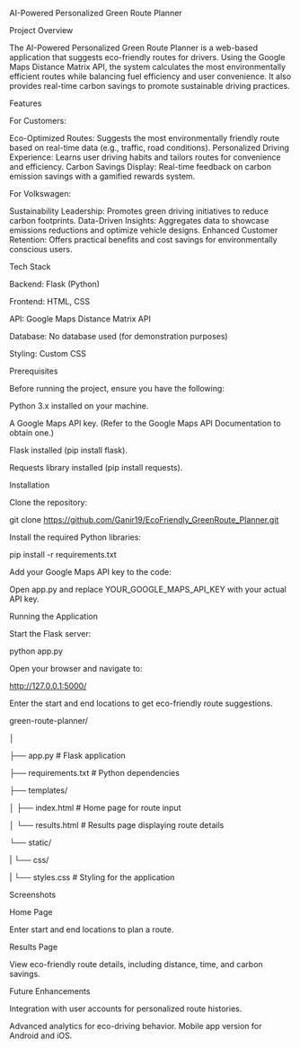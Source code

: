 AI-Powered Personalized Green Route Planner

Project Overview

The AI-Powered Personalized Green Route Planner is a web-based application that suggests eco-friendly routes for drivers. Using the Google Maps Distance Matrix API, the system calculates the most environmentally efficient routes while balancing fuel efficiency and user convenience. It also provides real-time carbon savings to promote sustainable driving practices.

Features

For Customers:

Eco-Optimized Routes: Suggests the most environmentally friendly route based on real-time data (e.g., traffic, road conditions).
Personalized Driving Experience: Learns user driving habits and tailors routes for convenience and efficiency.
Carbon Savings Display: Real-time feedback on carbon emission savings with a gamified rewards system.

For Volkswagen:

Sustainability Leadership: Promotes green driving initiatives to reduce carbon footprints.
Data-Driven Insights: Aggregates data to showcase emissions reductions and optimize vehicle designs.
Enhanced Customer Retention: Offers practical benefits and cost savings for environmentally conscious users.

Tech Stack

Backend: Flask (Python)

Frontend: HTML, CSS

API: Google Maps Distance Matrix API

Database: No database used (for demonstration purposes)

Styling: Custom CSS

Prerequisites

Before running the project, ensure you have the following:


Python 3.x installed on your machine.

A Google Maps API key. (Refer to the Google Maps API Documentation to obtain one.)

Flask installed (pip install flask).

Requests library installed (pip install requests).

Installation

Clone the repository:


git clone https://github.com/Ganir19/EcoFriendly_GreenRoute_Planner.git

Install the required Python libraries:


pip install -r requirements.txt

Add your Google Maps API key to the code:

Open app.py and replace YOUR_GOOGLE_MAPS_API_KEY with your actual API key.

Running the Application

Start the Flask server:


python app.py

Open your browser and navigate to:

http://127.0.0.1:5000/

Enter the start and end locations to get eco-friendly route suggestions.

green-route-planner/

│

├── app.py                # Flask application

├── requirements.txt      # Python dependencies

├── templates/

│   ├── index.html        # Home page for route input

│   └── results.html      # Results page displaying route details

└── static/

|     └── css/

|        └── styles.css    # Styling for the application


Screenshots

Home Page

Enter start and end locations to plan a route.


Results Page

View eco-friendly route details, including distance, time, and carbon savings.


Future Enhancements

Integration with user accounts for personalized route histories.

Advanced analytics for eco-driving behavior.
Mobile app version for Android and iOS.
